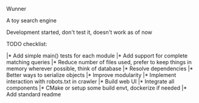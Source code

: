 Wunner

A toy search engine

Development started, don't test it, doesn't work as of now

TODO checklist:

|* Add simple main() tests for each module
|* Add support for complete matching queries
|* Reduce number of files used, prefer to keep things in memory wherever possible, think of database
|* Resolve dependencies
|* Better ways to serialize objects
|* Improve modularity
|* Implement interaction with robots.txt in crawler
|* Build web UI
|* Integrate all components
|* CMake or setup some build envt, dockerize if needed
|* Add standard readme
